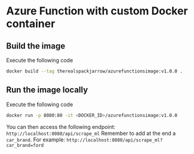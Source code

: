 # Azure Function with custom Docker container
## Build the image
Execute the following code
```bash
docker build --tag therealspackjarrow/azurefunctionsimage:v1.0.0 .
```

## Run the image locally
Execute the following code
```bash
docker run -p 8080:80 -it <DOCKER_ID>/azurefunctionsimage:v1.0.0
```
You can then access the following endpoint: `http://localhost:8080/api/scrape_ml`
Remember to add at the end a `car_brand`.
For example: `http://localhost:8080/api/scrape_ml?car_brand=ford`

